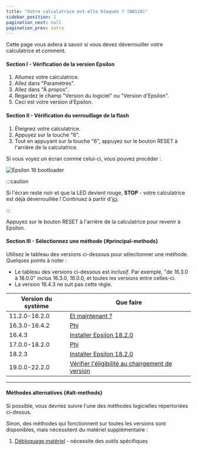 ```yaml
---
title: "Votre calculatrice est-elle bloquée ? (N0110)"
sidebar_position: 1
pagination_next: null
pagination_prev: intro
---
```


Cette page vous aidera à savoir si vous devez déverrouiller votre calculatrice et comment.

#### Section I - Vérification de la version Epsilon

1. Allumez votre calculatrice.
2. Allez dans "Paramètres".
3. Allez dans "À propos".
4. Regardez le champ "Version du logiciel" ou "Version d'Epsilon".
5. Ceci est votre version d'Epsilon.

#### Section II - Vérification du verrouillage de la flash

1. Éteignez votre calculatrice.
2. Appuyez sur la touche "6".
3. Tout en appuyant sur la touche "6", appuyez sur le bouton RESET à l'arrière de la calculatrice.

Si vous voyez un écran comme celui-ci, vous pouvez procéder :

![Epsilon 16 bootloader](/img/e16bl.png)

:::caution

Si l'écran reste noir et que la LED devient rouge, **STOP** - votre calculatrice est déjà déverrouillée ! Continuez à partir d'[ici](/docs/unlock/n0110-unlocked).

:::

Appuyez sur le bouton RESET à l'arrière de la calculatrice pour revenir à Epsilon.

#### Section III - Sélectionnez une méthode {#principal-methods}

Utilisez le tableau des versions ci-dessous pour sélectionner une méthode.<br/>Quelques points à noter :
  + Le tableau des versions ci-dessous est *inclusif*. Par exemple, "de 16.3.0 à 18.0.0" inclus 16.3.0, 18.0.0, et toutes les versions entre celles-ci.
  + La version 16.4.3 ne suit pas cette règle.

| Version du système | Que faire                                                        |
|--------------------|------------------------------------------------------------------|
| 11.2.0-16.2.0  | [Et maintenant ?](/docs/unlock/unlocked)                                         |
| 16.3.0-16.4.2  | [Phi](/docs/unlock/phi)                                                           |
| 16.4.3         | [Installer Epsilon 18.2.0](/docs/unlock/phi/install-epsilon-18-2-0)                     |
| 17.0.0-18.2.0  | [Phi](/docs/unlock/phi)                                                           |
| 18.2.3         | [Installer Epsilon 18.2.0](/docs/unlock/phi/install-epsilon-18-2-0)                     |
| 19.0.0-22.2.0  | [Vérifier l'éligibilité au changement de version](/docs/unlock/phi/check-version-change-eligibility) |

---
#### Méthodes alternatives {#alt-methods}

Si possible, vous devriez suivre l'une des méthodes logicielles répertoriées ci-dessus.

Sinon, des méthodes qui fonctionnent sur toutes les versions sont disponibles, mais nécessitent du matériel supplémentaire :

1. [Débloquage matériel](./hardware/n0110-hardware-unlock) - nécessite des outils spécifiques
